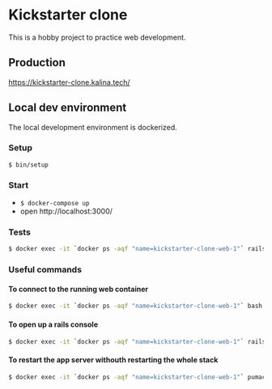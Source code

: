 # Kickstarter clone

This is a hobby project to practice web development.

## Production

https://kickstarter-clone.kalina.tech/

## Local dev environment

The local development environment is dockerized.

### Setup

`$ bin/setup`

### Start

- `$ docker-compose up`
- open http://localhost:3000/

### Tests

```bash
$ docker exec -it `docker ps -aqf "name=kickstarter-clone-web-1"` rails test
```

### Useful commands

#### To connect to the running web container

```bash
$ docker exec -it `docker ps -aqf "name=kickstarter-clone-web-1"` bash
```

#### To open up a rails console

```bash
$ docker exec -it `docker ps -aqf "name=kickstarter-clone-web-1"` rails c
```

#### To restart the app server withouth restarting the whole stack

```bash
$ docker exec -it `docker ps -aqf "name=kickstarter-clone-web-1"` pumactl restart
```
